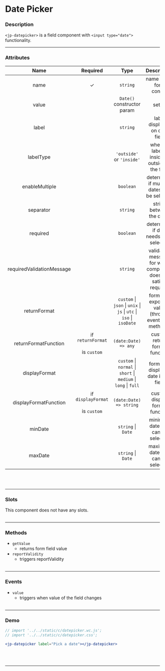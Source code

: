 <!-- import '../../static/c/datepicker.wc.js';
import '../../static/c/datepicker.css'; -->

# Date Picker

### Description

`<jp-datepicker>` is a field component with `<input type="date">` functionality.
****

### Attributes

|         **Name**          |               **Required**               |                              **Type**                               |                         **Description**                         |
| :-----------------------: | :--------------------------------------: | :-----------------------------------------------------------------: | :-------------------------------------------------------------: |
|           name            |                    ✓                     |                              `string`                               |                    name of the form control                     |
|           value           |                                          |                     `Date()` constructor param                      |                             setter                              |
|           label           |                                          |                              `string`                               |                  label displayed on date field                  |
|         labelType         |                                          |                      `'outside'` or `'inside'`                      |         whether label is inside or outside of the field         |
|    enableMultiple         |                                          |                              `boolean`                              |             determines if multiple dates can be selected                    |
|         separator         |                                          |                              `string`                               |                    string between the dates                     |
|         required          |                                          |                              `boolean`                              |             determines if date needs to be selected             |
| requiredValidationMessage |                                          |                              `string`                               | validation message for when component does not satisfy required |
|       returnFormat        |                                          | `custom` \| `json` \| `unix` \| `js` \| `utc` \| `iso` \| `isoDate` |      format of exposing value (through events and methods)      |
|   returnFormatFunction    | if `returnFormat` <br></br> is `custom`  |                        `(date:Date) => any`                         |                  custom return format function                  |
|       displayFormat       |                                          |   `custom` \| `normal` \| `short` \| `medium` \| `long` \| `full`   |              format of displayed date in the field              |
|   displayFormatFunction   | if `displayFormat` <br></br> is `custom` |                       `(date:Date) => string`                       |                 custom display format function                  |
|         minDate           |                                          |                              `string` \| `Date`                           |                    minimum date that can be selected                  |
|         maxDate           |                                          |                              `string` \| `Date`                         |                    maximum date that can be selected                   |
<br></br>
****

### Slots

This component does not have any slots.
<br></br>
****

### Methods

- `getValue`
  - returns form field value
- `reportValidity`
  - triggers reportValidity
<br></br>
****

### Events

- `value`
  - triggers when value of the field changes
<br></br>
****

### Demo

```jsx live
// import '../../static/c/datepicker.wc.js';
// import '../../static/c/datepicker.css';

<jp-datepicker label="Pick a date"></jp-datepicker>
```
<br></br>
****